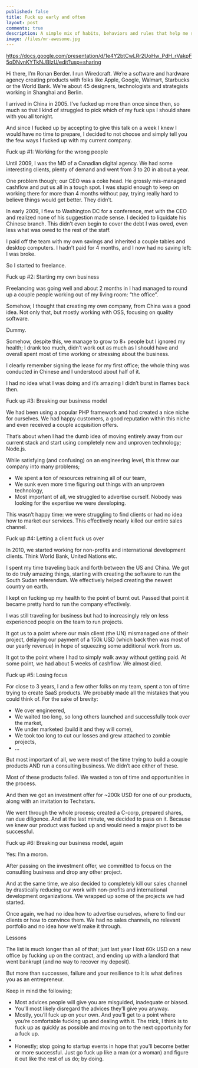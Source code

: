 ```yaml
---
published: false
title: Fuck up early and often
layout: post
comments: true
description: A simple mix of habits, behaviors and rules that help me stay on top of my game and handle what is thrown at me.
image: /files/mr-awesome.jpg
---
```


https://docs.google.com/presentation/d/1e4Y2btCwLRr2UoHw_PdH_rVakpF5oDNvnKYTkNJBIzU/edit?usp=sharing

Hi there, I’m Ronan Berder. I run Wiredcraft. We’re a software and hardware agency creating products with folks like Apple, Google, Walmart, Starbucks or the World Bank. We’re about 45 designers, technologists and strategists working in Shanghai and Berlin.

I arrived in China in 2005. I’ve fucked up more than once since then, so much so that I kind of struggled to pick which of my fuck ups I should share with you all tonight.

And since I fucked up by accepting to give this talk on a week I knew I would have no time to prepare, I decided to not choose and simply tell you the few ways I fucked up with my current company.

Fuck up #1: Working for the wrong people

Until 2009, I was the MD of a Canadian digital agency. We had some interesting clients, plenty of demand and went from 3 to 20 in about a year.

One problem though; our CEO was a coke head. He grossly mis-managed cashflow and put us all in a tough spot. I was stupid enough to keep on working there for more than 4 months without pay, trying really hard to believe things would get better. They didn’t.

In early 2009, I flew to Washington DC for a conference, met with the CEO and realized none of his suggestion made sense. I decided to liquidate his Chinese branch. This didn’t even begin to cover the debt I was owed, even less what was owed to the rest of the staff.

I paid off the team with my own savings and inherited a couple tables and desktop computers. I hadn’t paid for 4 months, and I now had no saving left: I was broke.

So I started to freelance.

Fuck up #2: Starting my own business

Freelancing was going well and about 2 months in I had managed to round up a couple people working out of my living room: “the office”.

Somehow, I thought that creating my own company, from China was a good idea. Not only that, but mostly working with OSS, focusing on quality software.

Dummy.

Somehow, despite this, we manage to grow to 8+ people but I ignored my health; I drank too much, didn’t work out as much as I should have and overall spent most of time working or stressing about the business.

I clearly remember signing the lease for my first office; the whole thing was conducted in Chinese and I understood about half of it.

I had no idea what I was doing and it’s amazing I didn’t burst in flames back then.

Fuck up #3: Breaking our business model

We had been using a popular PHP framework and had created a nice niche for ourselves. We had happy customers, a good reputation within this niche and even received a couple acquisition offers.

That’s about when I had the dumb idea of moving entirely away from our current stack and start using completely new and unproven technology; Node.js.

While satisfying (and confusing) on an engineering level, this threw our company into many problems;


- We spent a ton of resources retraining all of our team,
- We sunk even more time figuring out things with an unproven technology,
- Most important of all, we struggled to advertise ourself. Nobody was looking for the expertise we were developing.

This wasn’t happy time: we were struggling to find clients or had no idea how to market our services. This effectively nearly killed our entire sales channel.

Fuck up #4: Letting a client fuck us over

In 2010, we started working for non-profits and international development clients. Think World Bank, United Nations etc.

I spent my time traveling back and forth between the US and China. We got to do truly amazing things, starting with creating the software to run the South Sudan referendum. We effectively helped creating the newest country on earth.

I kept on fucking up my health to the point of burnt out. Passed that point it became pretty hard to run the company effectively.

I was still traveling for business but had to increasingly rely on less experienced people on the team to run projects.

It got us to a point where our main client (the UN) mismanaged one of their project, delaying our payment of a 150k USD (which back then was most of our yearly revenue) in hope of squeezing some additional work from us.

It got to the point where I had to simply walk away without getting paid. At some point, we had about 5 weeks of cashflow. We almost died.

Fuck up #5: Losing focus

For close to 3 years, I and a few other folks on my team, spent a ton of time trying to create SaaS products. We probably made all the mistakes that you could think of. For the sake of brevity:


- We over engineered,
- We waited too long, so long others launched and successfully took over the market,
- We under marketed (build it and they will come),
- We took too long to cut our losses and grew attached to zombie projects,
- …

But most important of all, we were most of the time trying to build a couple products AND run a consulting business. We didn’t ace either of these.

Most of these products failed. We wasted a ton of time and opportunities in the process.

And then we got an investment offer for ~200k USD for one of our products, along with an invitation to Techstars.

We went through the whole process; created a C-corp, prepared shares, ran due diligence. And at the last minute, we decided to pass on it. Because we knew our product was fucked up and would need a major pivot to be successful.

Fuck up #6: Breaking our business model, again

Yes: I’m a moron.

After passing on the investment offer, we committed to focus on the consulting business and drop any other project.

And at the same time, we also decided to completely kill our sales channel by drastically reducing our work with non-profits and international development organizations. We wrapped up some of the projects we had started.

Once again, we had no idea how to advertise ourselves, where to find our clients or how to convince them. We had no sales channels, no relevant portfolio and no idea how we’d make it through.

Lessons

The list is much longer than all of that; just last year I lost 60k USD on a new office by fucking up on the contract, and ending up with a landlord that went bankrupt (and no way to recover my deposit).

But more than successes, failure and your resilience to it is what defines you as an entrepreneur.

Keep in mind the following;


- Most advices people will give you are misguided, inadequate or biased.
- You’ll most likely disregard the advices they’ll give you anyway.
- Mostly, you’ll fuck up on your own. And you’ll get to a point where you’re comfortable fucking up and dealing with it. The trick, I think is to fuck up as quickly as possible and moving on to the next opportunity for a fuck up.
-
- Honestly; stop going to startup events in hope that you’ll become better or more successful. Just go fuck up like a man (or a woman) and figure it out like the rest of us do; by doing.
